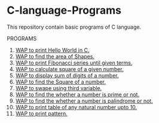 # C-language-Programs
This repository contain basic programs of C language.

PROGRAMS

1. [WAP to print Hello World in C.](https://github.com/Shad-Sheikh/C-language-Programs/blob/master/C-Programs/Hello_World_Program.c)
2. [WAP to find the area of Shapes.](https://github.com/Shad-Sheikh/C-Programs/blob/master/C-Programs/Area_of_shape.c)
3. [WAP to print Fibonacci series until given terms.](https://github.com/Shad-Sheikh/C-Programs/blob/master/C-Programs/Fibonacci_series.c)
4. [WAP to calculate square of a given number.](https://github.com/Shad-Sheikh/C-Programs/blob/master/C-Programs/factorial_of_num.c)
5. [WAP to display sum of digits of a number.](https://github.com/Shad-Sheikh/C-Programs/blob/master/C-Programs/sum_of_digits.c)
6. [WAP to find the Square of a number.](https://github.com/Shad-Sheikh/C-Programs/blob/master/C-Programs/square_of_number.c)
7. [WAP to swape using third variable.](https://github.com/Shad-Sheikh/C-Programs/blob/master/C-Programs/swap.c)
8. [WAP to find the whether a number is prime or not.](https://github.com/Shad-Sheikh/C-Programs/blob/master/C-Programs/prime_no.c)
9. [WAP to find the whether a number is palindrome or not.](https://github.com/Shad-Sheikh/C-Programs/blob/master/C-Programs/Palindrome_num.c)
10. [WAP to print table of any natural number upto 10.](https://github.com/Shad-Sheikh/C-Programs/blob/master/C-Programs/Number_table.c)
11. [WAP to print pattern.](https://github.com/Shad-Sheikh/C-Programs/blob/master/C-Programs/pattern_1.c)
